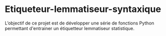 # Etiqueteur-lemmatiseur-syntaxique
L’objectif de ce projet est de développer une série de fonctions Python permettant d'entrainer un étiquetteur lemmatiseur statistique.
